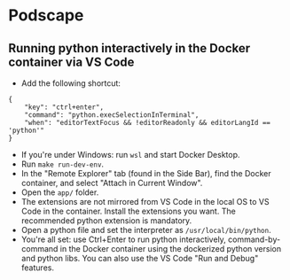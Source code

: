 # Podscape
## 

## Running python interactively in the Docker container via VS Code

- Add the following shortcut:
```
{
    "key": "ctrl+enter",
    "command": "python.execSelectionInTerminal",
    "when": "editorTextFocus && !editorReadonly && editorLangId == 'python'"
}
```
- If you're under Windows: run `wsl` and start Docker Desktop.
- Run `make run-dev-env`.
- In the "Remote Explorer" tab (found in the Side Bar), find the Docker container, and select "Attach in Current Window".
- Open the `app/` folder.
- The extensions are not mirrored from VS Code in the local OS to VS Code in the container. Install the extensions you want. The recommended python extension is mandatory.
- Open a python file and set the interpreter as `/usr/local/bin/python`.
- You're all set: use Ctrl+Enter to run python interactively, command-by-command in the Docker container using the dockerized python version and python libs. You can also use the VS Code "Run and Debug" features.
